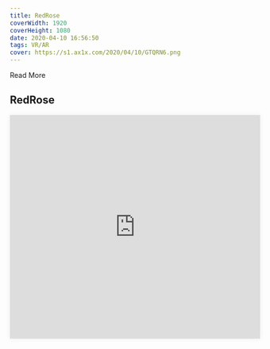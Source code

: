 ```yaml
---
title: RedRose
coverWidth: 1920
coverHeight: 1080
date: 2020-04-10 16:56:50
tags: VR/AR
cover: https://s1.ax1x.com/2020/04/10/GTQRN6.png
---
```


Read More
<!-- more -->

## RedRose

<iframe style="width:100%;height:450px;box-shadow:0px 0px 10px #eee" src="https://mofang.qq.com/iframe?modelId=10164&embed=1" frameborder="0" allowvr allowfullscreen mozallowfullscreen webkitallowfullscreen></iframe>
